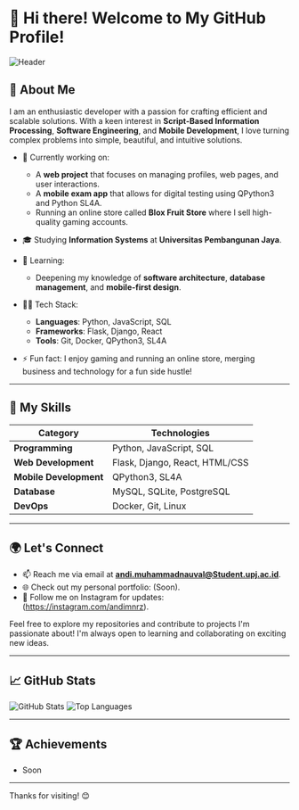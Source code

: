 # 👋 Hi there! Welcome to My GitHub Profile!

![Header](https://i.pinimg.com/736x/20/b9/30/20b930bf2eb9fabc176308501a7d1b9f.jpg) <!-- Ganti dengan URL banner kustom jika ada -->

## 🚀 About Me

I am an enthusiastic developer with a passion for crafting efficient and scalable solutions. With a keen interest in **Script-Based Information Processing**, **Software Engineering**, and **Mobile Development**, I love turning complex problems into simple, beautiful, and intuitive solutions.

- 🔭 Currently working on: 
  - A **web project** that focuses on managing profiles, web pages, and user interactions.
  - A **mobile exam app** that allows for digital testing using QPython3 and Python SL4A.
  - Running an online store called **Blox Fruit Store** where I sell high-quality gaming accounts.

- 🎓 Studying **Information Systems** at **Universitas Pembangunan Jaya**.

- 🌱 Learning: 
  - Deepening my knowledge of **software architecture**, **database management**, and **mobile-first design**.
  
- 🧑‍💻 Tech Stack: 
  - **Languages**: Python, JavaScript, SQL
  - **Frameworks**: Flask, Django, React
  - **Tools**: Git, Docker, QPython3, SL4A

- ⚡ Fun fact: I enjoy gaming and running an online store, merging business and technology for a fun side hustle!

---

## 🔧 My Skills

| Category           | Technologies                        |
|--------------------|-------------------------------------|
| **Programming**    | Python, JavaScript, SQL             |
| **Web Development**| Flask, Django, React, HTML/CSS      |
| **Mobile Development** | QPython3, SL4A                   |
| **Database**       | MySQL, SQLite, PostgreSQL           |
| **DevOps**         | Docker, Git, Linux                  |

---

## 🌍 Let's Connect

- 📫 Reach me via email at **andi.muhammadnauval@Student.upj.ac.id**.
- 🌐 Check out my personal portfolio: (Soon).
- 💬 Follow me on Instagram for updates: (https://instagram.com/andimnrz).

Feel free to explore my repositories and contribute to projects I'm passionate about! I'm always open to learning and collaborating on exciting new ideas.

---

## 📈 GitHub Stats

![GitHub Stats](https://github-readme-stats.vercel.app/api?username=SummerFHD&show_icons=true&theme=radical)
![Top Languages](https://github-readme-stats.vercel.app/api/top-langs/?username=SummerFHD&layout=compact&theme=radical)

---

## 🏆 Achievements
- Soon 

---

Thanks for visiting! 😊
